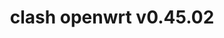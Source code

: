 ---
title: clash openwrt v0.45.02
layout: safelink
safelinkku: https://osdn.net/projects/openclash/downloads/77147/luci-app-openclash_0.45.02-beta_all.ipk/
permalink: /clash-openwrt-v45-02/
---